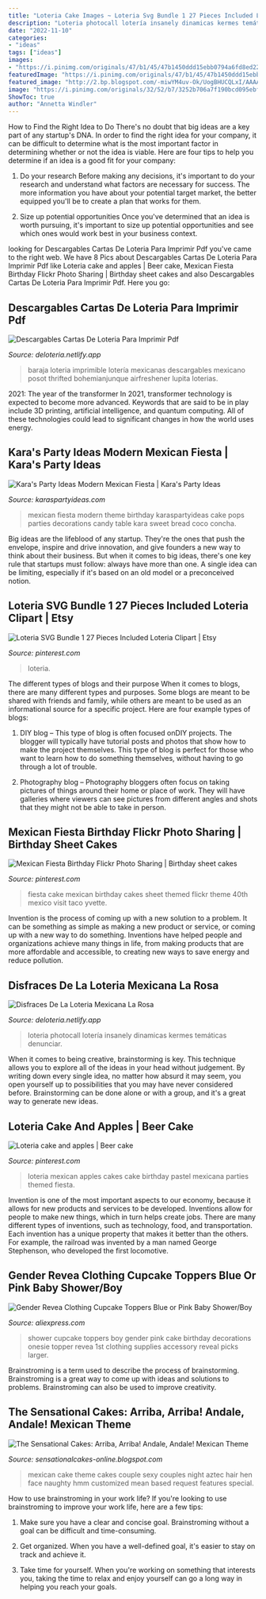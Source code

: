 ```yaml
---
title: "Loteria Cake Images ~ Loteria Svg Bundle 1 27 Pieces Included Loteria Clipart"
description: "Loteria photocall lotería insanely dinamicas kermes temáticas denunciar"
date: "2022-11-10"
categories:
- "ideas"
tags: ["ideas"]
images:
- "https://i.pinimg.com/originals/47/b1/45/47b1450ddd15ebb0794a6fd8ed2212c4.jpg"
featuredImage: "https://i.pinimg.com/originals/47/b1/45/47b1450ddd15ebb0794a6fd8ed2212c4.jpg"
featured_image: "http://2.bp.blogspot.com/-miwYM4uv-Ok/UogBHUCQLxI/AAAAAAAAbh8/TlPvTjlA8dk/s1600/IMG_1229.JPG"
image: "https://i.pinimg.com/originals/32/52/b7/3252b706a7f190bcd095ebf59c0d159f.png"
ShowToc: true
author: "Annetta Windler"
---
```



How to Find the Right Idea to Do
There's no doubt that big ideas are a key part of any startup's DNA. In order to find the right idea for your company, it can be difficult to determine what is the most important factor in determining whether or not the idea is viable. Here are four tips to help you determine if an idea is a good fit for your company:
1. Do your research
 Before making any decisions, it's important to do your research and understand what factors are necessary for success. The more information you have about your potential target market, the better equipped you'll be to create a plan that works for them.

2. Size up potential opportunities
Once you've determined that an idea is worth pursuing, it's important to size up potential opportunities and see which ones would work best in your business context.

	

		
looking for Descargables Cartas De Loteria Para Imprimir Pdf you've came to the right web. We have 8 Pics about Descargables Cartas De Loteria Para Imprimir Pdf like Loteria cake and apples | Beer cake, Mexican Fiesta Birthday Flickr Photo Sharing | Birthday sheet cakes and also Descargables Cartas De Loteria Para Imprimir Pdf. Here you go:
		
    
## Descargables Cartas De Loteria Para Imprimir Pdf

<img loading=lazy src="https://i.pinimg.com/originals/60/4d/e0/604de074dc4972793c72be2775e6b591.jpg" onerror="this.onerror=null;this.src='https://tse2.mm.bing.net/th?id=OIP.Ms_-n2slNtiJaVijULgSjwAAAA&amp;pid=15.1';" alt="Descargables Cartas De Loteria Para Imprimir Pdf">

_Source: deloteria.netlify.app_

>baraja loteria imprimible lotería mexicanas descargables mexicano posot thrifted bohemianjunque airfreshener lupita loterias. 

	

2021: The year of the transformer
In 2021, transformer technology is expected to become more advanced. Keywords that are said to be in play include 3D printing, artificial intelligence, and quantum computing. All of these technologies could lead to significant changes in how the world uses energy.

    
## Kara&#039;s Party Ideas Modern Mexican Fiesta | Kara&#039;s Party Ideas

<img loading=lazy src="https://karaspartyideas.com/wp-content/uploads/2017/06/Modern-Mexican-Fiesta-via-Karas-Party-Ideas-KarasPartyIdeas.com4_.jpg" onerror="this.onerror=null;this.src='https://tse1.mm.bing.net/th?id=OIP.oIViWt3FWH30HshKmNTyxgHaJQ&amp;pid=15.1';" alt="Kara&#039;s Party Ideas Modern Mexican Fiesta | Kara&#039;s Party Ideas">

_Source: karaspartyideas.com_

>mexican fiesta modern theme birthday karaspartyideas cake pops parties decorations candy table kara sweet bread coco concha. 

	

Big ideas are the lifeblood of any startup. They're the ones that push the envelope, inspire and drive innovation, and give founders a new way to think about their business. But when it comes to big ideas, there's one key rule that startups must follow: always have more than one. A single idea can be limiting, especially if it's based on an old model or a preconceived notion.

    
## Loteria SVG Bundle 1 27 Pieces Included Loteria Clipart | Etsy

<img loading=lazy src="https://i.pinimg.com/736x/ea/62/c3/ea62c364d87202b00afe82fa28cbaed8.jpg" onerror="this.onerror=null;this.src='https://tse3.mm.bing.net/th?id=OIP.6R0O7Qgk672T_Rx95HUX_wHaGq&amp;pid=15.1';" alt="Loteria SVG Bundle 1 27 Pieces Included Loteria Clipart | Etsy">

_Source: pinterest.com_

>loteria. 

	

The different types of blogs and their purpose
When it comes to blogs, there are many different types and purposes. Some blogs are meant to be shared with friends and family, while others are meant to be used as an informational source for a specific project. Here are four example types of blogs: 
1. DIY blog – This type of blog is often focused onDIY projects. The blogger will typically have tutorial posts and photos that show how to make the project themselves. This type of blog is perfect for those who want to learn how to do something themselves, without having to go through a lot of trouble. 

2. Photography blog – Photography bloggers often focus on taking pictures of things around their home or place of work. They will have galleries where viewers can see pictures from different angles and shots that they might not be able to take in person.

    
## Mexican Fiesta Birthday Flickr Photo Sharing | Birthday Sheet Cakes

<img loading=lazy src="https://i.pinimg.com/originals/78/53/0d/78530d30a62146faaf31f73d612d1c56.jpg" onerror="this.onerror=null;this.src='https://tse2.mm.bing.net/th?id=OIP.2sGH1-sZiIJyu7XJfvdWPAHaFj&amp;pid=15.1';" alt="Mexican Fiesta Birthday Flickr Photo Sharing | Birthday sheet cakes">

_Source: pinterest.com_

>fiesta cake mexican birthday cakes sheet themed flickr theme 40th mexico visit taco yvette. 

	

Invention is the process of coming up with a new solution to a problem. It can be something as simple as making a new product or service, or coming up with a new way to do something. Inventions have helped people and organizations achieve many things in life, from making products that are more affordable and accessible, to creating new ways to save energy and reduce pollution.

    
## Disfraces De La Loteria Mexicana La Rosa

<img loading=lazy src="https://i.pinimg.com/originals/32/52/b7/3252b706a7f190bcd095ebf59c0d159f.png" onerror="this.onerror=null;this.src='https://tse4.mm.bing.net/th?id=OIP.W3dVlcKycihY9uVK2HqrGwHaGH&amp;pid=15.1';" alt="Disfraces De La Loteria Mexicana La Rosa">

_Source: deloteria.netlify.app_

>loteria photocall lotería insanely dinamicas kermes temáticas denunciar. 

	

When it comes to being creative, brainstorming is key. This technique allows you to explore all of the ideas in your head without judgement. By writing down every single idea, no matter how absurd it may seem, you open yourself up to possibilities that you may have never considered before. Brainstorming can be done alone or with a group, and it's a great way to generate new ideas.

    
## Loteria Cake And Apples | Beer Cake

<img loading=lazy src="https://i.pinimg.com/originals/47/b1/45/47b1450ddd15ebb0794a6fd8ed2212c4.jpg" onerror="this.onerror=null;this.src='https://tse1.mm.bing.net/th?id=OIP.r7shrfuKUXqq5t1AtiGppwHaJ4&amp;pid=15.1';" alt="Loteria cake and apples | Beer cake">

_Source: pinterest.com_

>loteria mexican apples cakes cake birthday pastel mexicana parties themed fiesta. 

	

Invention is one of the most important aspects to our economy, because it allows for new products and services to be developed. Inventions allow for people to make new things, which in turn helps create jobs. There are many different types of inventions, such as technology, food, and transportation. Each invention has a unique property that makes it better than the others. For example, the railroad was invented by a man named George Stephenson, who developed the first locomotive.

    
## Gender Revea Clothing Cupcake Toppers Blue Or Pink Baby Shower/Boy

<img loading=lazy src="https://ae01.alicdn.com/kf/HTB1s6n6QVXXXXa.XFXXq6xXFXXXF/Gender-Revea-Clothing-Cupcake-Toppers-Blue-or-Pink-Baby-Shower-Boy-Girl-1st-Birthday-Party-Decorations.jpg" onerror="this.onerror=null;this.src='https://tse4.mm.bing.net/th?id=OIP.pDkUnDy19RpJPrQN_gOqFQHaHa&amp;pid=15.1';" alt="Gender Revea Clothing Cupcake Toppers Blue or Pink Baby Shower/Boy">

_Source: aliexpress.com_

>shower cupcake toppers boy gender pink cake birthday decorations onesie topper revea 1st clothing supplies accessory reveal picks larger. 

	

Brainstroming is a term used to describe the process of brainstorming. Brainstroming is a great way to come up with ideas and solutions to problems. Brainstroming can also be used to improve creativity.

    
## The Sensational Cakes: Arriba, Arriba! Andale, Andale! Mexican Theme

<img loading=lazy src="http://2.bp.blogspot.com/-miwYM4uv-Ok/UogBHUCQLxI/AAAAAAAAbh8/TlPvTjlA8dk/s1600/IMG_1229.JPG" onerror="this.onerror=null;this.src='https://tse3.mm.bing.net/th?id=OIP.OMmMTyetjeAf0kiTYW2EHgHaHp&amp;pid=15.1';" alt="The Sensational Cakes: Arriba, Arriba! Andale, Andale! Mexican Theme">

_Source: sensationalcakes-online.blogspot.com_

>mexican cake theme cakes couple sexy couples night aztec hair hen face naughty hmm customized mean based request features special. 

	

How to use brainstroming in your work life?
If you're looking to use brainstroming to improve your work life, here are a few tips:
1. Make sure you have a clear and concise goal. Brainstroming without a goal can be difficult and time-consuming.

2. Get organized. When you have a well-defined goal, it's easier to stay on track and achieve it.

3. Take time for yourself. When you're working on something that interests you, taking the time to relax and enjoy yourself can go a long way in helping you reach your goals.

